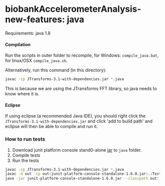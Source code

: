 biobankAccelerometerAnalysis-new-features: java
======================

Requirements: java 1.8

#### Compilation

Run the scripts in outer folder to recompile, for Windows: `compile_java.bat`, for linux/OSX `compile_java.sh`.

Alternatively, run this command (in this directory):
``` bash
javac -cp JTransforms-3.1-with-dependencies.jar *.java
```

This is because we are using the JTransforms FFT library, so java needs to know where it is.

#### Eclipse

If using eclipse (a recommended Java IDE), you should right click the `JTransforms-3.1-with-dependencies.jar` and click 'add to build path' and eclipse will then be able to compile and run it.


### How to run tests 
1. Download junit platform console stand0-alone [jar](https://repo1.maven.org/maven2/org/junit/platform/junit-platform-console-standalone/1.6.0/junit-platform-console-standalone-1.6.0.jar) to `java` folder.
2. Compile tests 
3. Run the tests 

```bash
javac -cp JTransforms-3.1-with-dependencies.jar *.java
javac -d out -cp out:junit-platform-console-standalone-1.6.0.jar:.:Tests Tests/*.java
java -jar junit-platform-console-standalone-1.6.0.jar --classpath out:. --scan-class-path
```
